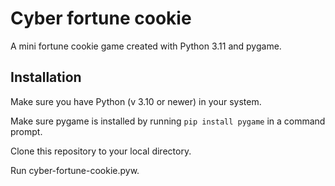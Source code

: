 # Cyber fortune cookie

A mini fortune cookie game created with Python 3.11 and pygame.

## Installation

Make sure you have Python (v 3.10 or newer) in your system.

Make sure pygame is installed by running `pip install pygame` in a command prompt. 

Clone this repository to your local directory.

Run cyber-fortune-cookie.pyw. 
